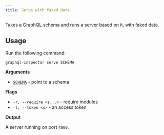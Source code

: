 ```yaml
---
title: Serve with faked data
---
```


Takes a GraphQL schema and runs a server based on it, with faked data.

## Usage

Run the following command:

    graphql-inspector serve SCHEMA

**Arguments**

- [`SCHEMA`](../api/schema) - point to a schema

**Flags**

- `-r, --require <s...>` - require modules
- `-t, --token <s>` - an access token

**Output**

A server running on port `4000`.
